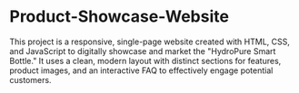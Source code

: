 # Product-Showcase-Website
This project is a responsive, single-page website created with HTML, CSS, and JavaScript to digitally showcase and market the "HydroPure Smart Bottle." It uses a clean, modern layout with distinct sections for features, product images, and an interactive FAQ to effectively engage potential customers.
